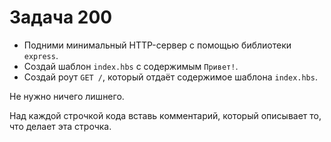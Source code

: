 # Задача 200

* Подними минимальный HTTP-сервер с помощью библиотеки `express`.
* Создай шаблон `index.hbs` с содержимым `Привет!`.
* Создай роут `GET /`, который отдаёт содержимое шаблона `index.hbs`.

Не нужно ничего лишнего.

Над каждой строчкой кода вставь комментарий, который описывает то, что делает эта строчка.
